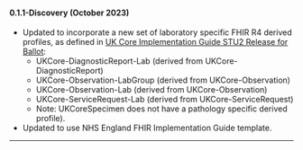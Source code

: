 #### 0.1.1-Discovery (October 2023)

* Updated to incorporate a new set of laboratory specific FHIR R4 derived profiles, as defined in [UK Core Implementation Guide STU2 Release for Ballot]( https://simplifier.net/guide/uk-core-implementation-guide-stu2/Home?version=1.1.3):
    * UKCore-DiagnosticReport-Lab (derived from UKCore-DiagnosticReport)
    * UKCore-Observation-LabGroup (derived from UKCore-Observation)
    * UKCore-Observation-Lab (derived from UKCore-Observation)
    * UKCore-ServiceRequest-Lab (derived from UKCore-ServiceRequest) 
    * Note: UKCoreSpecimen does not have a pathology specific derived profile).
* Updated to use NHS England FHIR Implementation Guide template. 

---